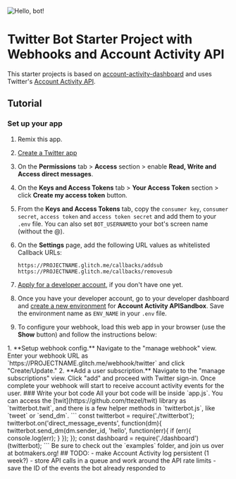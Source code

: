 ![Hello, bot!](https://cdn.glitch.com/83eb7282-8b27-4a01-9b8c-1c12487c6c08%2Fexample-dm.gif?1551356826729)

# Twitter Bot Starter Project with Webhooks and Account Activity API

This starter projects is based on [account-activity-dashboard](https://github.com/twitterdev/account-activity-dashboard) and uses Twitter's [Account Activity API](https://developer.twitter.com/en/docs/accounts-and-users/subscribe-account-activity/overview).


## Tutorial

### Set up your app


1. Remix this app.

2. [Create a Twitter app](https://botwiki.org/tutorials/how-to-create-a-twitter-app/)

3. On the **Permissions** tab > **Access** section > enable **Read, Write and Access direct messages**.

4. On the **Keys and Access Tokens** tab > **Your Access Token** section > click **Create my access token** button.

5. From the **Keys and Access Tokens** tab, copy the `consumer key`, `consumer secret`, `access token` and `access token secret` and add them to your `.env` file. You can also set `BOT_USERNAME`to your bot's screen name (without the @).

6. On the **Settings** page, add the following URL values as whitelisted Callback URLs:

    ```text
    https://PROJECTNAME.glitch.me/callbacks/addsub
    https://PROJECTNAME.glitch.me/callbacks/removesub
    ```

7. [Apply for a developer account](https://developer.twitter.com/en/apply/user), if you don't have one yet.

8. Once you have your developer account, go to your developer dashboard and [create a new environment](https://developer.twitter.com/en/account/environments) for **Account Activity APISandbox**. Save the environment name as `ENV_NAME` in your `.env` file.


9. To configure your webhook, load this web app in your browser (use the **Show** button) and follow the instructions below:

<!-->

  1. **Setup webhook config.** Navigate to the "manage webhook" view. Enter your webhook URL as `https://PROJECTNAME.glitch.me/webhook/twitter` and click "Create/Update."

  2. **Add a user subscription.** Navigate to the "manage subscriptions" view. Click "add" and proceed with Twitter sign-in. Once complete your webhook will start to receive account activity events for the user.


### Write your bot code

All your bot code will be inside `app.js`. You can access the [twit](https://github.com/ttezel/twit) library as `twitterbot.twit`, and there is a few helper methods  in `twitterbot.js`, like `tweet` or `send_dm`. 


```
const twitterbot = require('./twitterbot');

twitterbot.on('direct_message_events', function(dm){
    twitterbot.send_dm(dm.sender_id, 'hello', function(err){
      if (err){
        console.log(err);
      }
    });
});

const dashboard = require('./dashboard')(twitterbot);
```

Be sure to check out the `examples` folder, and join us over at botmakers.org!

## TODO:

- make Account Activity log persistent (1 week?)
- store API calls in a queue and work around the API rate limits
- save the ID of the events the bot already responded to
